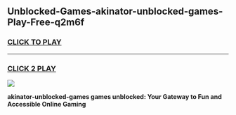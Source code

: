 
## Unblocked-Games-akinator-unblocked-games-Play-Free-q2m6f
<h3>
<a href="https://premium76.site?title=akinator-unblocked-games&ref=21A">CLICK TO PLAY</a></h3>
<hr>

<h3>
<a href="https://premium76.site?title=akinator-unblocked-games&ref=21A">CLICK 2 PLAY</a>
  
</h3>

<a href="https://premium76.site?title=akinator-unblocked-games&ref=21A"><img src="https://clearcache.store/games.png"></a>


**akinator-unblocked-games games unblocked: Your Gateway to Fun and Accessible Online Gaming**
